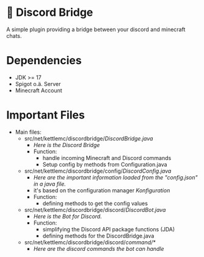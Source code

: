 # 🌉 Discord Bridge

A simple plugin providing a bridge between your discord and minecraft chats.

# Dependencies
- JDK >= 17
- Spigot o.ä. Server
- Minecraft Account

# Important Files
- Main files:
    - src/net/kettlemc/discordbridge/*DiscordBridge.java*
        - *Here is the Discord Bridge*
        - Function:
          - handle incoming Minecraft and Discord commands
          - Setup config by methods from Configuration.java
    - src/net/kettlemc/discordbridge/config/*DiscordConfig.java*
        - *Here are the important information loaded from the "config.json" in a java file.*
        - it's based on the configuration manager *Konfiguration*
        - Function:
          - defining methods to get the config values
    - src/net/kettlemc/discordbridge/discord/*DiscordBot.java*
        - *Here is the Bot for Discord.*
        - Function:
          - simplifying the Discord API package functions (JDA)
          - defining methods for the DiscordBridge.java
    - src/net/kettlemc/discordbridge/discord/*command/\**
        - *Here are the discord commands the bot can handle*